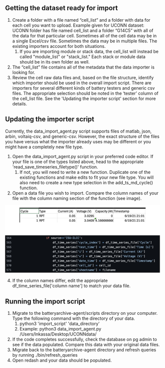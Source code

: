 ## Getting the dataset ready for import
1.	Create a folder with a file named “cell_list” and a folder with data for each cell you want to upload. 
Example given for UCONN dataset: UCONN folder has file named cell_list and a folder “G14C5” with all of the data for that particular cell. Sometimes all of the cell data may be in a single Excel/csv file. Sometimes the data may be in multiple files. The existing importers account for both situations.
    1. If you are importing module or stack data, the cell_list will instead be called "module_list" or "stack_list." Each stack or module data should be in its own folder as well.
3.	The “cell_list” file contains all of the metadata that the data importer is looking for.
4.	Review the cell raw data files and, based on the file structure, identify which importer should be used in the overall import script. There are importers for several different kinds of battery testers and generic csv files. The appropriate selection should be noted in the ‘tester’ column of the cell_list file. See the 'Updating the importer script' section for more details.


## Updating the importer script
Currently, the data_import_agent.py script supports files of matlab, json, arbin, voltaiq-csv, and generic-csv. However, the exact structure of the files you have versus what the importer already uses may be different or you might have a completely new file type.

1. Open the data_import_agent.py script in your preferred code editor. If your file is one of the types listed above, head to the appropriate 'read_save_timeseries_filetype()' function.
    1. If not, you will need to write a new function. Duplicate one of the existing functions and make edits to fit your new file type. You will also need to create a new type selection in the add_ts_md_cycle() function.
3. Open a data file you wish to import. Compare the column names of your file with the column naming section of the function (see image). 
<img src="compare_columns.png">

4. If the column names differ, edit the appropriate df_time_series_file['column name'] to match your data file.

## Running the import script
1. Migrate to the batteryarchive-agent/scripts directory on your computer. Type the following command with the directory of your data.
    1. python3 'import_script' 'data_directory'
    2. Example: python3 data_import_agent.py /Users/lnkassa/Desktop/UCONNdata/
3. If the code completes successfully, check the database on pg admin to see if the data populated. Compare this data with your original data files.
4. Migrate back to the batteryarchive-agent directory and refresh queries by running ./bin/refresh_queries
5. Open redash and your data should be populated.
